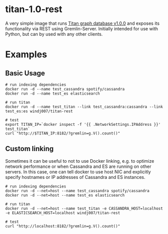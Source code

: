 # titan-1.0-rest
A very simple image that runs [Titan graph database v1.0.0](http://thinkaurelius.github.io/titan/) and exposes its functionality via REST using Gremlin-Server. Initially intended for use with Python, but can by used with any other clients.

# Examples

## Basic Usage
    # run indexing dependencies
    docker run -d --name test_cassandra spotify/cassandra
    docker run -d --name test_es elasticsearch
    
    # run titan
    docker run -d --name test_titan --link test_cassandra:cassandra --link test_es:es windj007/titan-rest
    
    # test
    export TITAN_IP=`docker inspect -f '{{ .NetworkSettings.IPAddress }}' test_titan`
    curl "http://$TITAN_IP:8182/?gremlin=g.V().count()"

## Custom linking
Sometimes it can be useful to not to use Docker linking, e.g. to optimize network performance or when Cassandra and ES are running on other servers. In this case, one can tell docker to use host NIC and explicitly specify hostnames or IP addresses of Cassandra and ES instances.

    # run indexing dependencies
    docker run -d --net=host --name test_cassandra spotify/cassandra
    docker run -d --net=host --name test_es elasticsearch
    
    # run titan
    docker run -d --net=host --name test_titan -e CASSANDRA_HOST=localhost -e ELASTICSEARCH_HOST=localhost windj007/titan-rest
    
    # test
    curl "http://localhost:8182/?gremlin=g.V().count()"

